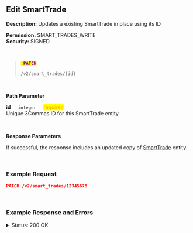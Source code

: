 ## Edit SmartTrade<br>

**Description:** Updates a existing SmartTrade in place using its ID<br>

**Permission:** SMART_TRADES_WRITE<br>
**Security:** SIGNED<br>

<br>

<blockquote>

<code><mark style="color:purple"><strong> PATCH </strong></mark></code>

<code>/v2/smart_trades/{id}</code>

</blockquote>

<br>

**Path Parameter**<br>
<p>
   <strong>id</strong>&nbsp;&nbsp;&nbsp;&nbsp;&nbsp;<code>integer</code>&nbsp;&nbsp;&nbsp;&nbsp;&nbsp;<mark style="color:orange">required</mark><br>
   Unique 3Commas ID for this SmartTrade entity
</p>
<br>

**Response Parameters**<br>

If successful, the response includes an updated copy of [SmartTrade](./README.md) entity.


<br>

### Example Request<br>

```json
PATCH /v2/smart_trades/12345678
```
<br>


### Example Response and Errors<br>

<details>
<summary>Status: 200 OK</summary><br>

```json

````

</details>